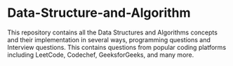 # Data-Structure-and-Algorithm
This repository contains all the Data Structures and Algorithms concepts and their implementation in several ways, programming questions and Interview questions. This contains questions from popular coding platforms including LeetCode, Codechef, GeeksforGeeks, and many more.
